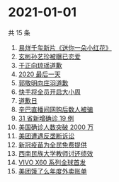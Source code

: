 # 2021-01-01

共 15 条

<!-- BEGIN -->
<!-- 最后更新时间 Fri Jan 01 2021 11:18:32 GMT+0800 (CST) -->
1. [易烊千玺新片《送你一朵小红花》](https://www.zhihu.com/search?q=送你一朵小红花)
1. [玄彬孙艺珍被曝已恋爱](https://www.zhihu.com/search?q=玄彬孙艺珍)
1. [于正向琼瑶道歉](https://www.zhihu.com/search?q=于正道歉)
1. [2020 最后一天](https://www.zhihu.com/search?q=2020最后一天)
1. [郭敬明向庄羽道歉](https://www.zhihu.com/search?q=郭敬明道歉)
1. [快手将全员开启大小周](https://www.zhihu.com/search?q=快手大小周)
1. [道歉日](https://www.zhihu.com/search?q=道歉日)
1. [辛巴直播间网购后数人被骗](https://www.zhihu.com/search?q=辛巴电信诈骗)
1. [31 省新增确诊 19 例](https://www.zhihu.com/search?q=疫情新增)
1. [美国确诊人数突破 2000 万](https://www.zhihu.com/search?q=美国疫情)
1. [美团遭遇反垄断诉讼](https://www.zhihu.com/search?q=美团)
1. [新冠疫苗为全民免费提供](https://www.zhihu.com/search?q=新冠疫苗免费)
1. [西南民族大学教师讨还绩效](https://www.zhihu.com/search?q=西南民族大学)
1. [VIVO X60 系列全球首发](https://www.zhihu.com/search?q=vivox60)
1. [美团饿了么年度外卖账单](https://www.zhihu.com/search?q=美团年度账单)
<!-- END -->
